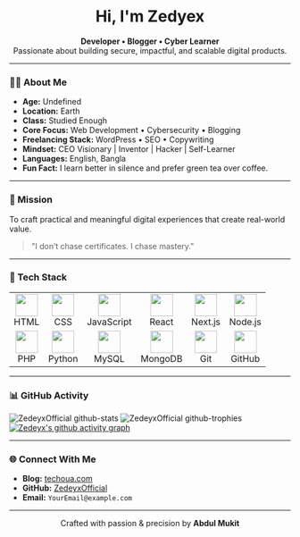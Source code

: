 <h1 align="center">Hi, I'm Zedyex</h1>
<p align="center">
  <strong>Developer • Blogger • Cyber Learner</strong><br>
  Passionate about building secure, impactful, and scalable digital products.
</p>

---

### 👨‍💻 About Me

- **Age:** Undefined
- **Location:** Earth 
- **Class:** Studied Enough
- **Core Focus:** Web Development • Cybersecurity • Blogging
- **Freelancing Stack:** WordPress • SEO • Copywriting  
- **Mindset:** CEO Visionary | Inventor | Hacker | Self-Learner  
- **Languages:** English, Bangla  
- **Fun Fact:** I learn better in silence and prefer green tea over coffee.

---

### 🎯 Mission

To craft practical and meaningful digital experiences that create real-world value.

> "I don’t chase certificates. I chase mastery."

---

### 🧠 Tech Stack

<div align="center">
  <table>
    <tr>
      <td align="center"><img src="https://cdn.jsdelivr.net/gh/devicons/devicon/icons/html5/html5-original.svg" width="40"/><br>HTML</td>
      <td align="center"><img src="https://cdn.jsdelivr.net/gh/devicons/devicon/icons/css3/css3-original.svg" width="40"/><br>CSS</td>
      <td align="center"><img src="https://cdn.jsdelivr.net/gh/devicons/devicon/icons/javascript/javascript-original.svg" width="40"/><br>JavaScript</td>
      <td align="center"><img src="https://cdn.jsdelivr.net/gh/devicons/devicon/icons/react/react-original.svg" width="40"/><br>React</td>
      <td align="center"><img src="https://cdn.jsdelivr.net/gh/devicons/devicon/icons/nextjs/nextjs-original.svg" width="40"/><br>Next.js</td>
      <td align="center"><img src="https://cdn.jsdelivr.net/gh/devicons/devicon/icons/nodejs/nodejs-original.svg" width="40"/><br>Node.js</td>
    </tr>
    <tr>
      <td align="center"><img src="https://cdn.jsdelivr.net/gh/devicons/devicon/icons/php/php-original.svg" width="40"/><br>PHP</td>
      <td align="center"><img src="https://cdn.jsdelivr.net/gh/devicons/devicon/icons/python/python-original.svg" width="40"/><br>Python</td>
      <td align="center"><img src="https://cdn.jsdelivr.net/gh/devicons/devicon/icons/mysql/mysql-original.svg" width="40"/><br>MySQL</td>
      <td align="center"><img src="https://cdn.jsdelivr.net/gh/devicons/devicon/icons/mongodb/mongodb-original.svg" width="40"/><br>MongoDB</td>
      <td align="center"><img src="https://cdn.jsdelivr.net/gh/devicons/devicon/icons/git/git-original.svg" width="40"/><br>Git</td>
      <td align="center"><img src="https://cdn.jsdelivr.net/gh/devicons/devicon/icons/github/github-original.svg" width="40"/><br>GitHub</td>
    </tr>
  </table>
</div>

---

### 📊 GitHub Activity
![ZedeyxOfficial github-stats](https://stats.dooboo.io/api/github-stats?login=ZedeyxOfficial)
![ZedeyxOfficial github-trophies](https://stats.dooboo.io/api/github-trophies?login=ZedeyxOfficial)
[![Zedeyx's github activity graph](https://github-readme-activity-graph.vercel.app/graph?username=ZedeyxOfficial&bg_color=ffffff&color=000000&line=8a24ff&point=24292e&area=true&hide_border=true)](#)


---

### 🌐 Connect With Me

- **Blog:** [techoua.com](https://techoua.com)  
- **GitHub:** [ZedeyxOfficial](https://github.com/ZedeyxOfficial)  
- **Email:** `YourEmail@example.com`

---

<p align="center">
  Crafted with passion & precision by <strong>Abdul Mukit</strong>
</p>
